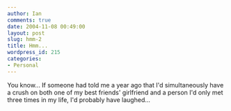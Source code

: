 ```yaml
---
author: Ian
comments: true
date: 2004-11-08 00:49:00
layout: post
slug: hmm-2
title: Hmm...
wordpress_id: 215
categories:
- Personal
---
```


You know...  If someone had told me a year ago that I'd simultaneously have a crush on both one of my best friends' girlfriend and a person I'd only met three times in my life, I'd probably have laughed...
